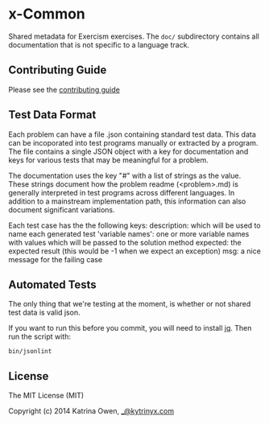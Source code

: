 # x-Common

Shared metadata for Exercism exercises.
The `doc/` subdirectory contains all documentation that is not specific to a language track.

## Contributing Guide

Please see the [contributing guide](https://github.com/exercism/x-common/blob/master/CONTRIBUTING.md)

## Test Data Format

Each problem can have a file <problem>.json containing standard test data.
This data can be incoporated into test programs manually or extracted by a
program.  The file contains a single JSON object with a key for documentation
and keys for various tests that may be meaningful for a problem.

The documentation uses the key "#" with a list of strings as the value.
These strings document how the problem readme (&lt;problem>.md) is generally
interpreted in test programs across different languages.  In addition to a
mainstream implementation path, this information can also document significant
variations.

Each test case has the the following keys:
    description: which will be used to name each generated test
    'variable names': one or more variable names with values which will be passed to the solution method
    expected: the expected result (this would be -1 when we expect an exception)
    msg: a nice message for the failing case

## Automated Tests

The only thing that we're testing at the moment, is whether or not shared test data
is valid json.

If you want to run this before you commit, you will need to install
[jq](https://stedolan.github.io/jq/download/). Then run the script with:

    bin/jsonlint

## License

The MIT License (MIT)

Copyright (c) 2014 Katrina Owen, _@kytrinyx.com
